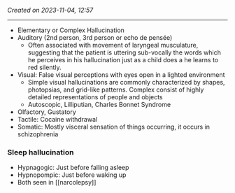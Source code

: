 *Created on 2023-11-04, 12:57* 

---
- Elementary or Complex Hallucination
- Auditory (2nd person, 3rd person or echo de pensée)
	- Often associated with movement of laryngeal musculature, suggesting that the patient is uttering sub-vocally the words which he perceives in his hallucination just as a child does a he learns to red silently.
- Visual: False visual perceptions with eyes open in a lighted environment
	- Simple visual hallucinations are commonly characterized by shapes, photopsias, and grid-like patterns. 
	Complex consist of highly detailed representations of people and objects
	- Autoscopic, Lilliputian, Charles Bonnet Syndrome
- Olfactory, Gustatory 
- Tactile: Cocaine withdrawal 
- Somatic: Mostly visceral sensation of things occurring, it occurs in schizophrenia

### Sleep hallucination
- Hypnagogic: Just before falling asleep
- Hypnopompic: Just before waking up 
- Both seen in [[narcolepsy]] 